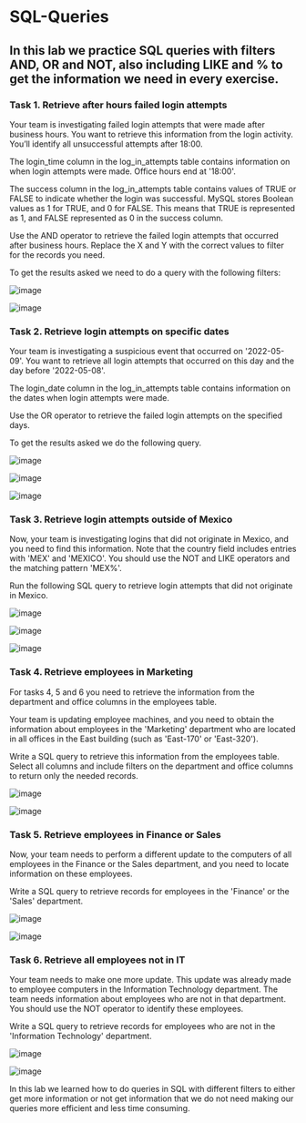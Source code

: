 # SQL-Queries

## In this lab we practice SQL queries with filters AND, OR and NOT, also including LIKE and % to get the information we need in every exercise.

### Task 1. Retrieve after hours failed login attempts
Your team is investigating failed login attempts that were made after business hours. You want to retrieve this information from the login activity. You’ll identify all unsuccessful attempts after 18:00.

The login_time column in the log_in_attempts table contains information on when login attempts were made. Office hours end at '18:00'.

The success column in the log_in_attempts table contains values of TRUE or FALSE to indicate whether the login was successful. MySQL stores Boolean values as 1 for TRUE, and 0 for FALSE. This means that TRUE is represented as 1, and FALSE represented as 0 in the success column.

Use the AND operator to retrieve the failed login attempts that occurred after business hours. Replace the X and Y with the correct values to filter for the records you need.

To get the results asked we need to do a query with the following filters:

![image](https://imgur.com/kqAEZue.png)

![image](https://imgur.com/vSFJOps.png)

### Task 2. Retrieve login attempts on specific dates
Your team is investigating a suspicious event that occurred on '2022-05-09'. You want to retrieve all login attempts that occurred on this day and the day before '2022-05-08'.

The login_date column in the log_in_attempts table contains information on the dates when login attempts were made.

Use the OR operator to retrieve the failed login attempts on the specified days.

To get the results asked we do the following query.

![image](https://imgur.com/j2cJ04p.png)

![image](https://imgur.com/NQxwhN0.png)

![image](https://imgur.com/WavTj6h.png)

### Task 3. Retrieve login attempts outside of Mexico
Now, your team is investigating logins that did not originate in Mexico, and you need to find this information. Note that the country field includes entries with 'MEX' and 'MEXICO'. You should use the NOT and LIKE operators and the matching pattern 'MEX%'.

Run the following SQL query to retrieve login attempts that did not originate in Mexico.

![image](https://imgur.com/HiqXitf.png)

![image](https://imgur.com/Rmvmvlf.png)

![image](https://imgur.com/klygHEg.png)

### Task 4. Retrieve employees in Marketing
For tasks 4, 5 and 6 you need to retrieve the information from the department and office columns in the employees table.

Your team is updating employee machines, and you need to obtain the information about employees in the 'Marketing' department who are located in all offices in the East building (such as 'East-170' or 'East-320').

Write a SQL query to retrieve this information from the employees table. Select all columns and include filters on the department and office columns to return only the needed records.

![image](https://imgur.com/m3cgkR2.png)

![image](https://imgur.com/Qo6F9cS.png)

### Task 5. Retrieve employees in Finance or Sales
Now, your team needs to perform a different update to the computers of all employees in the Finance or the Sales department, and you need to locate information on these employees.

Write a SQL query to retrieve records for employees in the 'Finance' or the 'Sales' department.

![image](https://imgur.com/s54pAoy.png)

![image](https://imgur.com/XFBWc86.png)

### Task 6. Retrieve all employees not in IT
Your team needs to make one more update. This update was already made to employee computers in the Information Technology department. The team needs information about employees who are not in that department. You should use the NOT operator to identify these employees.

Write a SQL query to retrieve records for employees who are not in the 'Information Technology' department.

![image](https://imgur.com/uLLgyg2.png)

![image](https://imgur.com/2t7mHSu.png)

In this lab we learned how to do queries in SQL with different filters to either get more information or not get information that we do not need making our queries more efficient and less time consuming.
